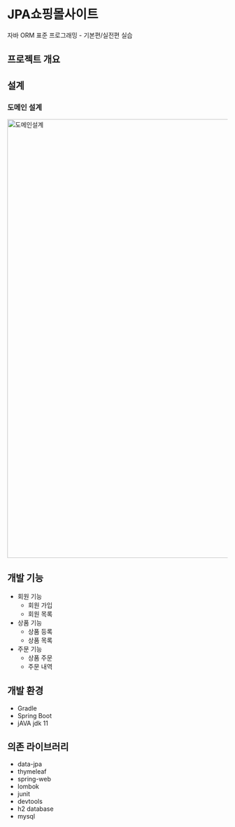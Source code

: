 # JPA쇼핑몰사이트
자바 ORM 표준 프로그래밍 - 기본편/실전편 실습
## 프로젝트 개요
## 설계
### 도메인 설계

<img width="1000" alt="도메인설계" src="https://user-images.githubusercontent.com/76679463/126803063-538fbee7-0e79-45d0-8fd0-232f171fb554.PNG">


## 개발 기능
* 회원 기능
  * 회원 가입
  * 회원 목록
* 상품 기능
  * 상품 등록
  * 상품 목록
* 주문 기능
  * 상품 주문
  * 주문 내역

## 개발 환경
* Gradle
* Spring Boot
* jAVA jdk 11

## 의존 라이브러리
* data-jpa
* thymeleaf
* spring-web
* lombok
* junit
* devtools
* h2 database
* mysql
